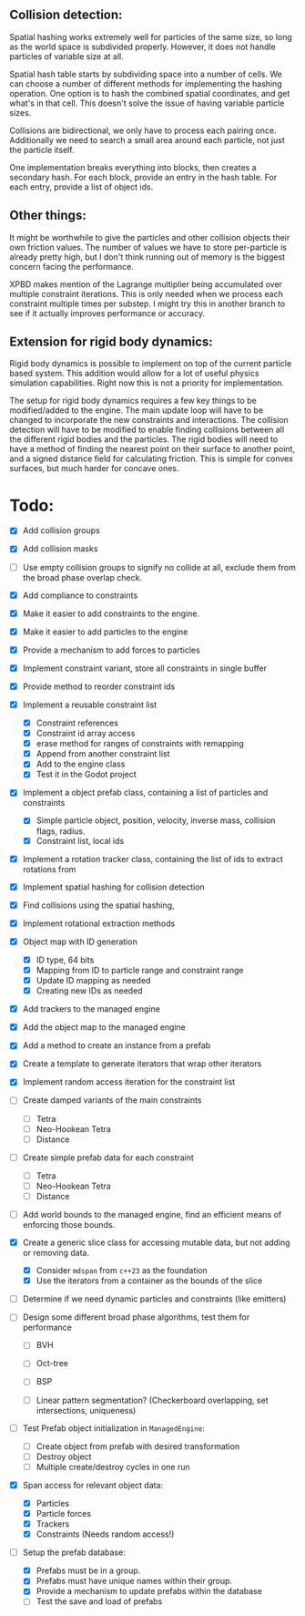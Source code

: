 ## Collision detection:

Spatial hashing works extremely well for particles of the same size, so long as the world space is subdivided properly. However, it does not handle particles of variable size at all.

Spatial hash table starts by subdividing space into a number of cells. We can choose a number of different methods for implementing the hashing operation. One option is to hash the combined spatial coordinates, and get what's in that cell. This doesn't solve the issue of having variable particle sizes.

Collisions are bidirectional, we only have to process each pairing once. Additionally we need to search a small area around each particle, not just the particle itself. 

One implementation breaks everything into blocks, then creates a secondary hash. For each block, provide an entry in the hash table. For each entry, provide a list of object ids. 

## Other things:

It might be worthwhile to give the particles and other collision objects their own friction values. The number of values we have to store per-particle is already pretty high, but I don't think running out of memory is the biggest concern facing the performance.

XPBD makes mention of the Lagrange multiplier being accumulated over multiple constraint iterations. This is only needed when we process each constraint multiple times per substep. I might try this in another branch to see if it actually improves performance or accuracy.

## Extension for rigid body dynamics:

Rigid body dynamics is possible to implement on top of the current particle based system. This addition would allow for a lot of useful physics simulation capabilities. Right now this is not a priority for implementation.

The setup for rigid body dynamics requires a few key things to be modified/added to the engine. The main update loop will have to be changed to incorporate the new constraints and interactions. The collision detection will have to be modified to enable finding collisions between all the different rigid bodies and the particles. The rigid bodies will need to have a method of finding the nearest point on their surface to another point, and a signed distance field for calculating friction. This is simple for convex surfaces, but much harder for concave ones. 

# Todo:

- [x] Add collision groups
- [x] Add collision masks
- [ ] Use empty collision groups to signify no collide at all, exclude them from the broad phase overlap check.
- [x] Add compliance to constraints
- [x] Make it easier to add constraints to the engine.
- [x] Make it easier to add particles to the engine
- [x] Provide a mechanism to add forces to particles
- [x] Implement constraint variant, store all constraints in single buffer
- [x] Provide method to reorder constraint ids
- [x] Implement a reusable constraint list
  - [x] Constraint references
  - [x] Constraint id array access
  - [x] erase method for ranges of constraints with remapping
  - [x] Append from another constraint list
  - [x] Add to the engine class
  - [x] Test it in the Godot project
- [x] Implement a object prefab class, containing a list of particles and constraints
  - [x] Simple particle object, position, velocity, inverse mass, collision flags, radius.
  - [x] Constraint list, local ids
- [x] Implement a rotation tracker class, containing the list of ids to extract rotations from
- [x] Implement spatial hashing for collision detection
- [x] Find collisions using the spatial hashing, 
- [x] Implement rotational extraction methods
- [x] Object map with ID generation
  - [x] ID type, 64 bits
  - [x] Mapping from ID to particle range and constraint range
  - [x] Update ID mapping as needed
  - [x] Creating new IDs as needed
- [x] Add trackers to the managed engine
- [x] Add the object map to the managed engine
- [x] Add a method to create an instance from a prefab
- [x] Create a template to generate iterators that wrap other iterators
- [x] Implement random access iteration for the constraint list
- [ ] Create damped variants of the main constraints
  - [ ] Tetra
  - [ ] Neo-Hookean Tetra
  - [ ] Distance
- [ ] Create simple prefab data for each constraint
  - [ ] Tetra
  - [ ] Neo-Hookean Tetra
  - [ ] Distance
- [ ] Add world bounds to the managed engine, find an efficient means of enforcing those bounds.
- [x] Create a generic slice class for accessing mutable data, but not adding or removing data.

  - [x] Consider `mdspan` from `c++23` as the foundation
  - [x] Use the iterators from a container as the bounds of the slice
- [ ] Determine if we need dynamic particles and constraints (like emitters)
- [ ] Design some different broad phase algorithms, test them for performance
  - [ ] BVH

  - [ ] Oct-tree

  - [ ] BSP

  - [ ] Linear pattern segmentation? (Checkerboard overlapping, set intersections, uniqueness)
- [ ] Test Prefab object initialization in `ManagedEngine`:
  - [ ] Create object from prefab with desired transformation
  - [ ] Destroy object
  - [ ] Multiple create/destroy cycles in one run
- [x] Span access for relevant object data:
  - [x] Particles
  - [x] Particle forces
  - [x] Trackers
  - [x] Constraints (Needs random access!)
- [ ] Setup the prefab database:
  - [x] Prefabs must be in a group.
  - [x] Prefabs must have unique names within their group.
  - [x] Provide a mechanism to update prefabs within the database
  - [ ] Test the save and load of prefabs